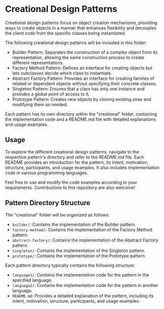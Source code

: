 # Creational Design Patterns

Creational design patterns focus on object creation mechanisms, providing ways to create objects in a manner that enhances flexibility and decouples the client code from the specific classes being instantiated.

The following creational design patterns will be included in this folder:

- Builder Pattern: Separates the construction of a complex object from its representation, allowing the same construction process to create different representations.
- Factory Method Pattern: Defines an interface for creating objects but lets subclasses decide which class to instantiate.
- Abstract Factory Pattern: Provides an interface for creating families of related or dependent objects without specifying their concrete classes.
- Singleton Pattern: Ensures that a class has only one instance and provides a global point of access to it.
- Prototype Pattern: Creates new objects by cloning existing ones and modifying them as needed.

Each pattern has its own directory within the "creational" folder, containing the implementation code and a README.md file with detailed explanations and usage examples.

## Usage

To explore the different creational design patterns, navigate to the respective pattern's directory and refer to the README.md file. Each README provides an introduction for the pattern, its intent, motivation, structure, participants, and usage examples. It also includes implementation code in various programming languages.

Feel free to use and modify the code examples according to your requirements. Contributions to this repository are also welcome!

## Pattern Directory Structure

The "creational" folder will be organized as follows:

- `builder/`: Contains the implementation of the Builder pattern.
- `factory-method/`: Contains the implementation of the Factory Method pattern.
- `abstract-factory/`: Contains the implementation of the Abstract Factory pattern.
- `singleton/`: Contains the implementation of the Singleton pattern.
- `prototype/`: Contains the implementation of the Prototype pattern.

Each pattern directory typically contains the following structure:

- `language1/`: Contains the implementation code for the pattern in the specified language.
- `language2/`: Contains the implementation code for the pattern in another language.
- `README.md`: Provides a detailed explanation of the pattern, including its intent, motivation, structure, participants, and usage examples.
